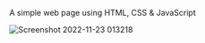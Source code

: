 A simple web page using HTML, CSS & JavaScript

![Screenshot 2022-11-23 013218](https://user-images.githubusercontent.com/85480387/203410976-bbb4ae31-666d-4bcb-aeca-aa13c90c0058.jpg)
